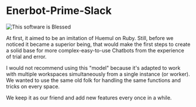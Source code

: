 Enerbot-Prime-Slack
========
![This software is Blessed](https://img.shields.io/badge/blessed-100%25-770493.svg)

At first, it aimed to be an imitation of Huemul on Ruby. Still, before we noticed it became a superior being, that would make the first steps to create a solid base for more complex-easy-to-use Chatbots from the experience of trial and error.

I would not recommend using this "model" because it's adapted to work with multiple workspaces simultaneously from a single instance (or worker). We wanted to use the same old folk for handling the same functions and tricks on every space.

We keep it as our friend and add new features every once in a while.
